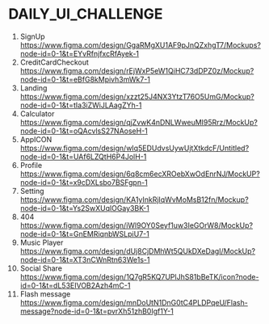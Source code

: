 # DAILY_UI_CHALLENGE

1. SignUp https://www.figma.com/design/GgaRMgXU1AF9pJnQZxhgT7/Mockups?node-id=0-1&t=EYvRfnjfxcRfAyek-1
2. CreditCardCheckout https://www.figma.com/design/rEjWxP5eW1QiHC73dDPZ0z/Mockup?node-id=0-1&t=eBfG8kMpivh3mWk7-1
3. Landing https://www.figma.com/design/xzzt25J4NX3YtzT76O5UmG/Mockup?node-id=0-1&t=tIa3iZWiJLAagZYh-1
4. Calculator https://www.figma.com/design/qjZvwK4nDNLWweuMI95Rrz/MockUp?node-id=0-1&t=oQAcvlsS27NAoseH-1
5. AppICON https://www.figma.com/design/wIq5EDUdvsUywUjtXtkdcF/Untitled?node-id=0-1&t=UAf6LZQtH6P4JolH-1
6. Profile https://www.figma.com/design/6q8cm6ecXROebXwOdEnrNJ/MockUP?node-id=0-1&t=x9cDXLsbo7BSFgpn-1
7. Setting https://www.figma.com/design/KA1yInkRjIqWvMoMsB12fn/Mockup?node-id=0-1&t=Ys2SwXUqlOGay3BK-1
8. 404 https://www.figma.com/design/iWl9OY0Seyf1uw3IeGOrW8/MockUp?node-id=0-1&t=GnEMRiqnbWSLpiU7-1
9. Music Player https://www.figma.com/design/dUj8CjDMhWt5QUkDXeDagI/MockUp?node-id=0-1&t=XT3nCWnRtn63We1s-1
10. Social Share https://www.figma.com/design/1Q7gR5KQ7UPlJhS81bBeTK/icon?node-id=0-1&t=dL53EIVOB2Azh4mC-1
11. Flash message https://www.figma.com/design/mnDoUtN1DnG0tC4PLDPqeU/Flash-message?node-id=0-1&t=pvrXh51zhB0Igf1Y-1

